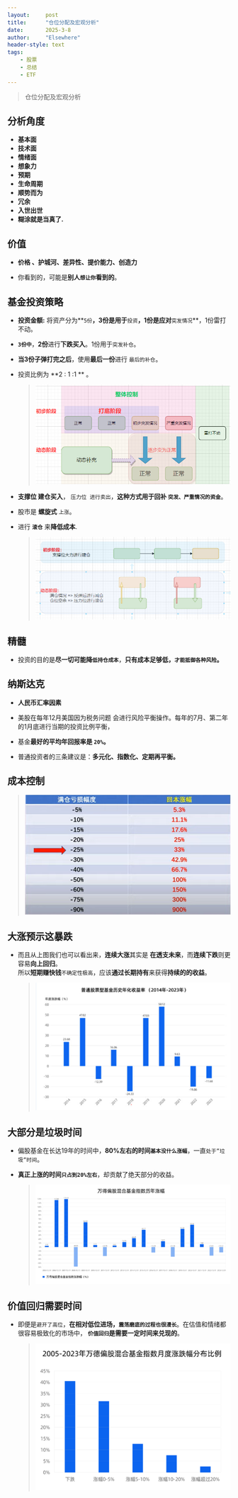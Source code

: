 ```yaml
---
layout: 	post
title: 		"仓位分配及宏观分析"
date:       2025-3-8
author: 	"Elsewhere"
header-style: text
tags:
    - 股票 
    - 总结
    - ETF
---
```


> 仓位分配及宏观分析



## 分析角度  

 - **基本面** 
 - **技术面** 
 - **情绪面** 
 - **想象力** 
 - **预期** 
 - **生命周期**  
 - **顺势而为** 
 - **冗余**    
 - **入世出世**  
 - **糊涂就是当真了.**



## 价值   

- **价格 、护城河、差异性、提价能力、创造力**   

- 你看到的，可能是**别人`想让你`看到的**。



## 基金投资策略

- **投资金额:** 将资产分为**`5份`**，**3份**是用于**`投资`**，**1份**是应对**`突发情况`**，1份雷打不动。
- **`3份中`**，**2份**进行**下跌买入**。1份用于`突发补仓`。  
- **当3份子弹打完之后**，使用**最后一份**进行 `最后的补仓`。 
- 投资比例为 **2 : 1 :1 ** 。

	> ![img](/img/2025/03/08/1.png)



- **支撑位 建仓买入**， `压力位 进行卖出`，**这种方式用于回补 `突发、严重情况的资金`**。

- 股市是 **螺旋式** `上涨`。

- 进行 **`滚仓`** 来**降低成本**.

	> ![img](/img/2025/03/08/2.png)

## 精髓

- 投资的目的是**尽一切可能降`低持仓成本`**，**只有成本足够低，`才能抵御各种风险`。**

  

## 纳斯达克

- **人民币汇率因素**

- 美股在每年12月美国因为税务问题 会进行风险平衡操作。每年的7月、第二年的1月底进行当期的投资比例平衡，

- 基金**最好的平均年回报率是 `20%`。**
- 普通投资者的三条建议是：**多元化、指数化、定期再平衡。**



## 成本控制

> ![img](/img/2025/03/08/3.png)



## 大涨预示这暴跌

- 而且从上图我们也可以看出来，**连续大涨**其实是 **在透支未来**，而**连续下跌**则更容易**向上回归**。   
  所以**短期赚快钱**`不确定性极高`，应该**通过长期持有**来获得**持续的的收益**。

	> ![img](/img/2025/03/08/4.jpg)



## 大部分是垃圾时间

- 偏股基金在长达19年的时间中，**80%左右的时间`基本没什么涨幅`**，一直`处于“垃圾“时间`。
- **真正上涨的时间`只占到20%左右`**，却贡献了绝天部分的收益。

	> ![img](/img/2025/03/08/5.png)



## 价值回归需要时间

- 即便是`避开了高位`，**在相对低位进场，`震荡磨底的过程也很漫长`**。在估值和情绪都很容易极致化的市场中，
  **`价值回归`是需要一定时间来兑现的**。

	> ![img](/img/2025/03/08/6.png)

